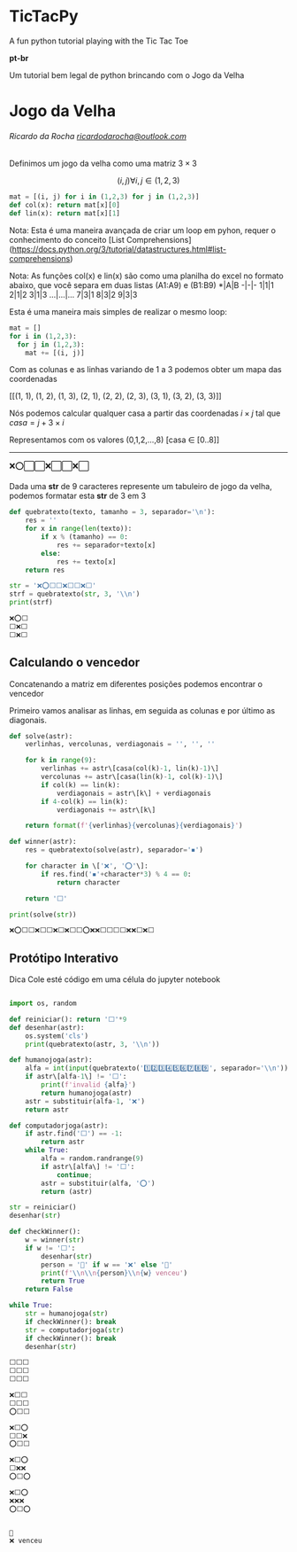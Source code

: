 # TicTacPy

A fun python tutorial playing with the Tic Tac Toe

**pt-br**
  
Um tutorial bem legal de python brincando com o Jogo da Velha 

Jogo da Velha 
================================

###### Ricardo da Rocha ricardodarocha@outlook.com

Definimos um jogo da velha como uma matriz $3×3$

$$ (i, j) ∀ i,j ∈ (1,2,3)$$

```py
mat = [(i, j) for i in (1,2,3) for j in (1,2,3)]
def col(x): return mat[x][0]
def lin(x): return mat[x][1]
```
Nota: Esta é uma maneira avançada de criar um loop em pyhon, requer o conhecimento do conceito  [List Comprehensions] (https://docs.python.org/3/tutorial/datastructures.html#list-comprehensions)

Nota: As funções col(x) e lin(x) são como uma planilha do excel no formato abaixo, que você separa em duas listas (A1:A9) e (B1:B9)
*|A|B
-|-|-
1|1|1
2|1|2
3|1|3
...|...|...
7|3|1
8|3|2
9|3|3

Esta é uma maneira mais simples de realizar o mesmo loop:
```py
mat = []
for i in (1,2,3):
  for j in (1,2,3):
    mat += [(i, j)]
```

Com as colunas e as linhas variando de $1$ a $3$ podemos obter um mapa das coordenadas


\[[(1, 1), (1, 2), (1, 3), (2, 1), (2, 2), (2, 3), (3, 1), (3, 2), (3, 3)]\]

Nós podemos calcular qualquer casa a partir das coordenadas $i×j$ tal que
$casa=j+3×i$

Representamos com os valores (0,1,2,...,8) \[casa ∈  [0..8]\]

---
❌⭕⬜⬜❌⬜⬜❌⬜

Dada uma **str** de $9$ caracteres represente um tabuleiro de jogo da velha, podemos formatar esta **str** de $3$ em $3$

```py
def quebratexto(texto, tamanho = 3, separador='\n'):
    res = ''
    for x in range(len(texto)):
        if x % (tamanho) == 0:
            res += separador+texto[x]
        else:
            res += texto[x]
    return res 

str = '❌⭕⬜⬜❌⬜⬜❌⬜'
strf = quebratexto(str, 3, '\\n')
print(strf)

❌⭕⬜
⬜❌⬜
⬜❌⬜
```
  
    
    
## Calculando o vencedor 

Concatenando a matriz em diferentes posições podemos encontrar o vencedor

Primeiro vamos analisar as linhas, em seguida as colunas e por último as diagonais.

```py
def solve(astr):
    verlinhas, vercolunas, verdiagonais = '', '', ''

    for k in range(9):
        verlinhas += astr\[casa(col(k)-1, lin(k)-1)\]
        vercolunas += astr\[casa(lin(k)-1, col(k)-1)\]
        if col(k) == lin(k):
            verdiagonais = astr\[k\] + verdiagonais
        if 4-col(k) == lin(k):
            verdiagonais += astr\[k\]

    return format(f'{verlinhas}{vercolunas}{verdiagonais}')

def winner(astr):
    res = quebratexto(solve(astr), separador='◾')

    for character in \['❌', '⭕'\]:
        if res.find('◾'+character*3) % 4 == 0:
            return character

    return '⬜'

print(solve(str))

❌⭕⬜⬜❌⬜⬜❌⬜❌⬜⬜⭕❌❌⬜⬜⬜⬜❌❌⬜❌⬜

```
## Protótipo Interativo

Dica
Cole esté código em uma célula do jupyter notebook

```py

import os, random

def reiniciar(): return '⬜'*9
def desenhar(astr):
    os.system('cls')
    print(quebratexto(astr, 3, '\\n'))

def humanojoga(astr):
    alfa = int(input(quebratexto('1️⃣2️⃣3️⃣4️⃣5️⃣6️⃣7️⃣8️⃣9️⃣', separador='\\n')))
    if astr\[alfa-1\] != '⬜':
        print(f'invalid {alfa}')
        return humanojoga(astr)
    astr = substituir(alfa-1, '❌')
    return astr

def computadorjoga(astr):
    if astr.find('⬜') == -1:
        return astr
    while True:
        alfa = random.randrange(9)
        if astr\[alfa\] != '⬜':
            continue;
        astr = substituir(alfa, '⭕')
        return (astr)

str = reiniciar()
desenhar(str)

def checkWinner():
    w = winner(str)
    if w != '⬜':
        desenhar(str)
        person = '🥳' if w == '❌' else '🤯'
        print(f'\\n\\n{person}\\n{w} venceu')
        return True
    return False

while True:
    str = humanojoga(str)
    if checkWinner(): break
    str = computadorjoga(str)
    if checkWinner(): break
    desenhar(str)

⬜⬜⬜
⬜⬜⬜
⬜⬜⬜

❌⬜⬜
⬜⬜⬜
⭕⬜⬜

❌⬜⭕
⬜⬜❌
⭕⬜⬜

❌⬜⭕
⬜❌❌
⭕⬜⭕

❌⬜⭕
❌❌❌
⭕⬜⭕


🥳
❌ venceu
